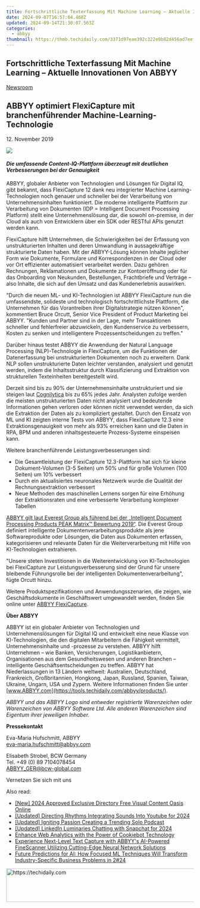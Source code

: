 ```yaml
---
title: Fortschrittliche Texterfassung Mit Machine Learning – Aktuelle Innovationen Von ABBYY
date: 2024-09-07T16:57:04.468Z
updated: 2024-09-14T21:30:07.563Z
categories:
  - abbyy
thumbnail: https://thmb.techidaily.com/3371d97eae392c322e9b82d456ad7eef262a0a211072cf38379ccece2b069d93.jpg
---
```


## Fortschrittliche Texterfassung Mit Machine Learning – Aktuelle Innovationen Von ABBYY

[Newsroom](https://tools.techidaily.com/abbyy/products/)

## ABBYY optimiert FlexiCapture mit branchenführender Machine-Learning-Technologie

12\. November 2019

![](https://content.abbyy.com/-/media/project/abbyy/abbyy/branchtemplates/shutterstock_1272462163_1296-x-729.jpg?h=729&iar=0&w=1296)

#### _Die umfassende Content-IQ-Plattform überzeugt mit deutlichen Verbesserungen bei der Genauigkeit_

ABBYY, globaler Anbieter von Technologien und Lösungen für Digital IQ, gibt bekannt, dass FlexiCapture 12 dank neu integrierter Machine Learning-Technologien noch genauer und schneller bei der Verarbeitung von Unternehmensinhalten funktioniert. Die moderne intelligente Plattform zur Verarbeitung von Dokumenten (IDP = Intelligent Document Processing Platform) stellt eine Unternehmenslösung dar, die sowohl on-premise, in der Cloud als auch von Entwicklern über ein SDK oder RESTful APIs genutzt werden kann.

FlexiCapture hilft Unternehmen, die Schwierigkeiten bei der Erfassung von unstrukturierten Inhalten und deren Umwandlung in aussagekräftige strukturierte Daten haben. Mit der ABBYY-Lösung können Inhalte jeglicher Form wie Dokumente, Formulare und Korrespondenzen in der Cloud oder vor Ort effizienter automatisiert verarbeitet werden. Dazu gehören Rechnungen, Reklamationen und Dokumente zur Kontoeröffnung oder für das Onboarding von Neukunden, Bestellungen, Frachtbriefe und Verträge – also Inhalte, die sich auf den Umsatz und das Kundenerlebnis auswirken.

"Durch die neuen ML- und KI-Technologien ist ABBYY FlexiCapture nun die umfassendste, solideste und technologisch fortschrittlichste Plattform, die Unternehmen für das Vorantreiben ihrer Digitalstrategie nützen können", kommentiert Bruce Orcutt, Senior Vice President of Product Marketing bei ABBYY. "Kunden und Partner sind in der Lage, mehr Transaktionen schneller und fehlerfreier abzuwickeln, den Kundenservice zu verbessern, Kosten zu senken und intelligentere Prozessentscheidungen zu treffen."

Darüber hinaus testet ABBYY die Anwendung der Natural Language Processing (NLP)-Technologie in FlexiCapture, um die Funktionen der Datenerfassung bei unstrukturierten Dokumenten noch zu erweitern. Dank NLP sollen unstrukturierte Daten leichter verstanden, analysiert und genutzt werden, indem die Inhaltsstruktur durch Klassifizierung und Extraktion von strukturellen Texteinheiten bereitgestellt wird.

Derzeit sind bis zu 90% der Unternehmensinhalte unstrukturiert und sie steigen laut [Cognilytica](https://www.cognilytica.com/2019/05/28/white-paper-how-content-intelligence-will-transform-the-enterprise/ "Cognilytica") bis zu 65% jedes Jahr. Analysten zufolge werden die meisten unstrukturierten Daten nicht analysiert und bedeutende Informationen gehen verloren oder können nicht verwendet werden, da sich die Extraktion der Daten als zu kompliziert gestaltet. Durch den Einsatz von ML und KI zeigten interne Tests von ABBYY, dass FlexiCapture 12.3 eine Extraktionsgenauigkeit von mehr als 93% erreichen kann und die Daten in RPA, BPM und anderen inhaltsgesteuerte Prozess-Systeme einspeisen kann.

Weitere branchenführende Leistungsverbesserungen sind:

* Die Gesamtleistung der FlexiCapture 12.3-Plattform hat sich für kleine Dokument-Volumen (3-5 Seiten) um 50% und für große Volumen (100 Seiten) um 10% verbessert
* Durch ein aktualisiertes neuronales Netzwerk wurde die Qualität der Rechnungsextraktion verbessert
* Neue Methoden des maschinellen Lernens sorgen für eine Erhöhung der Extraktionsraten und eine verbesserte Verarbeitung komplexer Tabellen

[ABBYY gilt laut Everest Group als führend bei der „Intelligent Document Processing Products PEAK Matrix™ Bewertung 2019“](https://tools.techidaily.com/abbyy/products/). Die Everest Group definiert intelligente Dokumentenverarbeitungsprodukte als jene Softwareprodukte oder Lösungen, die Daten aus Dokumenten erfassen, kategorisieren und relevante Daten für die Weiterverarbeitung mit Hilfe von KI-Technologien extrahieren.

"Unsere steten Investitionen in die Weiterentwicklung von KI-Technologien bei FlexiCapture zur Leistungsverbesserung sind der Grund für unsere bleibende Führungsrolle bei der intelligenten Dokumentenverarbeitung", fügte Orcutt hinzu.

Weitere Produktspezifikationen und Anwendungsszenarien, die zeigen, wie Geschäftsdokumente in Geschäftswert umgewandelt werden, finden Sie online unter [ABBYY FlexiCapture](https://tools.techidaily.com/abbyy/products/).

**Über ABBYY**

ABBYY ist ein globaler Anbieter von Technologien und Unternehmenslösungen für Digital IQ und entwickelt eine neue Klasse von KI-Technologien, die den digitalen Mitarbeitern die Fähigkeit vermittelt, Unternehmensinhalte und -prozesse zu verstehen. ABBYY hilft Unternehmen – wie Banken, Versicherungen, Logistikanbietern, Organisationen aus dem Gesundheitswesen und anderen Branchen – intelligente Geschäftsentscheidungen zu treffen. ABBYY hat Niederlassungen in 13 Ländern weltweit: Australien, Deutschland, Frankreich, Großbritannien, Hongkong, Japan, Russland, Spanien, Taiwan, Ukraine, Ungarn, USA und Zypern. Weitere Informationen finden Sie unter [www.ABBYY.com](https://tools.techidaily.com/abbyy/products/).

_ABBYY und das ABBYY Logo sind entweder registrierte Warenzeichen oder Warenzeichen von ABBYY Software Ltd. Alle anderen Warenzeichen sind Eigentum ihrer jeweiligen Inhaber._

**Pressekontakt**

Eva-Maria Hufschmitt, ABBYY  
[eva-maria.hufschmitt@abbyy.com](https://tools.techidaily.com/abbyy/products/)

Elisabeth Strobel, BCW Germany  
Tel. +49 (0) 89 7104078454  
[ABBYY\_GER@bcw-global.com](https://tools.techidaily.com/abbyy/products/)

Vernetzen Sie sich mit uns

<ins class="adsbygoogle"
     style="display:block"
     data-ad-format="autorelaxed"
     data-ad-client="ca-pub-7571918770474297"
     data-ad-slot="1223367746"></ins>

<ins class="adsbygoogle"
     style="display:block"
     data-ad-client="ca-pub-7571918770474297"
     data-ad-slot="8358498916"
     data-ad-format="auto"
     data-full-width-responsive="true"></ins>

<span class="atpl-alsoreadstyle">Also read:</span>
<div><ul>
<li><a href="https://vp-tips.techidaily.com/new-2024-approved-exclusive-directory-free-visual-content-oasis-online/"><u>[New] 2024 Approved Exclusive Directory Free Visual Content Oasis Online</u></a></li>
<li><a href="https://youtube-data.techidaily.com/ed-directing-rhythms-integrating-sounds-into-youtube-for-2024/"><u>[Updated] Directing Rhythms Integrating Sounds Into Youtube for 2024</u></a></li>
<li><a href="https://fox-hovers.techidaily.com/updated-igniting-passion-creating-a-trending-solo-podcast/"><u>[Updated] Igniting Passion Creating a Trending Solo Podcast</u></a></li>
<li><a href="https://snapchat-videos.techidaily.com/updated-linkedin-luminaries-chatting-with-snapchat-for-2024/"><u>[Updated] LinkedIn Luminaries Chatting with Snapchat for 2024</u></a></li>
<li><a href="https://solve-hot.techidaily.com/enhance-web-analytics-with-the-power-of-cookiebot-technology/"><u>Enhance Web Analytics with the Power of Cookiebot Technology</u></a></li>
<li><a href="https://solve-hot.techidaily.com/experience-next-level-text-capture-with-abbyys-ai-powered-finescanner-utilizing-cutting-edge-neural-network-solutions/"><u>Experience Next-Level Text Capture with ABBYY's AI-Powered FineScanner Utilizing Cutting-Edge Neural Network Solutions</u></a></li>
<li><a href="https://solve-hot.techidaily.com/future-predictions-for-ai-how-focused-ml-techniques-will-transform-industry-specific-business-problems-in-224/"><u>Future Predictions for AI: How Focused ML Techniques Will Transform Industry-Specific Business Problems in 2#24</u></a></li>
</ul></div>

<!-- affiliate ads begin -->
<a href="https://unicoeye.pxf.io/c/5597632/2134235/18498" target="_top" id="2134235">
  <img src="//a.impactradius-go.com/display-ad/18498-2134235" border="0" alt="https://techidaily.com" width="728" height="90"/>
</a>
<img height="0" width="0" src="https://unicoeye.pxf.io/i/5597632/2134235/18498" style="position:absolute;visibility:hidden;" border="0" />
<!-- affiliate ads end -->

